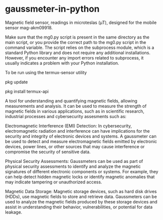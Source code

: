 # gaussmeter-in-python
Magnetic field sensor, readings in microteslas (µT), designed for the mobile sensor mag-akm09918.

Make sure that the mg0.py script is present in the same directory as the main script, or you provide the correct path to the mg0.py script in the command variable.
The script relies on the subprocess module, which is a standard Python library and does not require any additional installations. However, if you encounter any import errors related to subprocess, it usually indicates a problem with your Python installation.

To be run using the termux-sensor utility

pkg update

pkg install termux-api


A tool for understanding and quantifying magnetic fields, allowing measurements and analysis.
It can be used to measure the strength of magnetic fields in various applications, such as in scientific research, industrial processes and cybersecurity assesments such as:

Electromagnetic Interference (EMI) Detection: In cybersecurity, electromagnetic radiation and interference can have implications for the security and integrity of electronic devices and systems. A gaussmeter can be used to detect and measure electromagnetic fields emitted by electronic devices, power lines, or other sources that may cause interference or compromise the security of sensitive data.

Physical Security Assessments: Gaussmeters can be used as part of physical security assessments to identify and analyze the magnetic signatures of different electronic components or systems. For example, they can help detect hidden magnetic locks or identify magnetic anomalies that may indicate tampering or unauthorized access.

Magnetic Data Storage: Magnetic storage devices, such as hard disk drives (HDDs), use magnetic fields to store and retrieve data. Gaussmeters can be used to analyze the magnetic fields produced by these storage devices and assist in understanding their behavior, vulnerabilities, or potential for data leakage.
